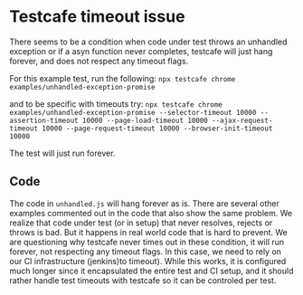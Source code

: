 # Testcafe timeout issue

There seems to be a condition when code under test throws an unhandled exception or if a asyn function never completes, testcafe will just hang forever, 
and does not respect any timeout flags.

For this example test, run the following:
`npx testcafe chrome examples/unhandled-exception-promise`

and to be specific with timeouts try:
`npx testcafe chrome examples/unhandled-exception-promise --selector-timeout 10000 --assertion-timeout 10000 --page-load-timeout 10000 --ajax-request-timeout 10000 --page-request-timeout 10000 --browser-init-timeout 10000`

The test will just run forever.

## Code

The code in `unhandled.js` will hang forever as is. There are several other examples commented out in the code that also show the same problem.  We realize 
that code under test (or in setup) that never resolves, rejects or throws is bad.  But it happens in real world code that is hard to prevent. We are 
questioning why testcafe never times out in these condition, it will run forever, not respecting any timeout flags. In this case, we need to rely on our
CI infrastructure (jenkins)to timeout). While this works, it is configured much longer since it encapsulated the entire test and CI setup, and it should
rather handle test timeouts with testcafe so it can be controled per test.
